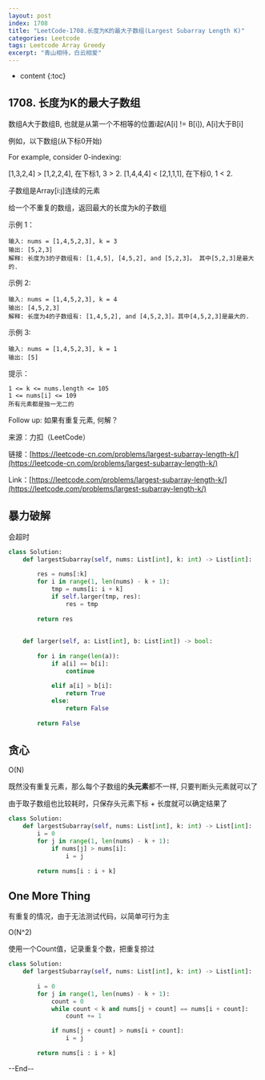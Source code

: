 ```yaml
---
layout: post
index: 1708
title: "LeetCode-1708.长度为K的最大子数组(Largest Subarray Length K)"
categories: Leetcode
tags: Leetcode Array Greedy
excerpt: "青山相待，白云相爱"
---
```


* content
{:toc}

## 1708. 长度为K的最大子数组

数组A大于数组B, 也就是从第一个不相等的位置i起(A[i] != B[i]), A[i]大于B[i] 

例如，以下数组(从下标0开始)

For example, consider 0-indexing:

[1,3,2,4] > [1,2,2,4], 在下标1, 3 > 2.
[1,4,4,4] < [2,1,1,1], 在下标0, 1 < 2.

子数组是Array[i:j]连续的元素

给一个不重复的数组，返回最大的长度为k的子数组

示例 1：

```
输入: nums = [1,4,5,2,3], k = 3
输出: [5,2,3]
解释: 长度为3的子数组有: [1,4,5], [4,5,2], and [5,2,3]。 其中[5,2,3]是最大的.
```

示例 2:

```
输入: nums = [1,4,5,2,3], k = 4
输出: [4,5,2,3]
解释: 长度为4的子数组有: [1,4,5,2], and [4,5,2,3]。其中[4,5,2,3]是最大的.
```


示例 3:

```
输入: nums = [1,4,5,2,3], k = 1
输出: [5]
```

提示：

```
1 <= k <= nums.length <= 105
1 <= nums[i] <= 109
所有元素都是独一无二的
```
 

Follow up: 如果有重复元素, 何解？

来源：力扣（LeetCode）

链接：[https://leetcode-cn.com/problems/largest-subarray-length-k/](https://leetcode-cn.com/problems/largest-subarray-length-k/)

Link：[https://leetcode.com/problems/largest-subarray-length-k/](https://leetcode.com/problems/largest-subarray-length-k/)


## 暴力破解

会超时

```python
class Solution:
    def largestSubarray(self, nums: List[int], k: int) -> List[int]:
        
        res = nums[:k]
        for i in range(1, len(nums) - k + 1):
            tmp = nums[i: i + k]
            if self.larger(tmp, res):
                res = tmp
                
        return res
        
        
    def larger(self, a: List[int], b: List[int]) -> bool:
        
        for i in range(len(a)):
            if a[i] == b[i]:
                continue
                
            elif a[i] > b[i]:
                return True
            else:
                return False
            
        return False
```

## 贪心

O(N)

既然没有重复元素，那么每个子数组的**头元素**都不一样, 只要判断头元素就可以了

由于取子数组也比较耗时，只保存头元素下标 + 长度就可以确定结果了

```python
class Solution:
    def largestSubarray(self, nums: List[int], k: int) -> List[int]:
        i = 0
        for j in range(1, len(nums) - k + 1):
            if nums[j] > nums[i]:
                i = j
                
        return nums[i : i + k]
```

## One More Thing

有重复的情况，由于无法测试代码，以简单可行为主

O(N^2)

使用一个Count值，记录重复个数，把重复掠过

```python
class Solution:
    def largestSubarray(self, nums: List[int], k: int) -> List[int]:
        
        i = 0
        for j in range(1, len(nums) - k + 1):
            count = 0
            while count < k and nums[j + count] == nums[i + count]:
                count += 1

            if nums[j + count] > nums[i + count]:
                i = j
                
        return nums[i : i + k]
```

--End--


